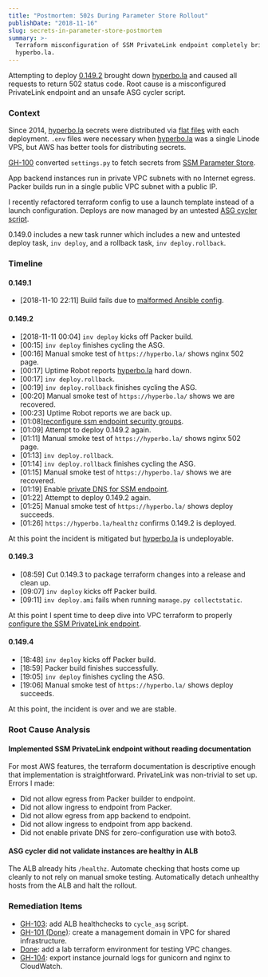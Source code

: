 ```yaml
---
title: "Postmortem: 502s During Parameter Store Rollout"
publishDate: "2018-11-16"
slug: secrets-in-parameter-store-postmortem
summary: >-
  Terraform misconfiguration of SSM PrivateLink endpoint completely brings down
  hyperbo.la.
---
```

Attempting to deploy
[0.149.2](https://github.com/lopopolo/hyperbola/tree/v0.149.2) brought down
[hyperbo.la](https://hyperbo.la/) and caused all requests to return 502 status
code. Root cause is a misconfigured PrivateLink endpoint and an unsafe ASG
cycler script.

### Context

Since 2014, [hyperbo.la](https://hyperbo.la/) secrets were distributed via
[flat files](https://github.com/lopopolo/hyperbola/commit/8f08b3d8fc07bbde7f0098ec52604cd2062c0715#diff-2378b82d75acb7d14d7df6a2389e8a02)
with each deployment. `.env` files were necessary when
[hyperbo.la](https://hyperbo.la/) was a single Linode VPS, but AWS has better
tools for distributing secrets.

[GH-100](https://github.com/lopopolo/hyperbola/pull/100) converted `settings.py`
to fetch secrets from
[SSM Parameter Store](https://docs.aws.amazon.com/systems-manager/latest/userguide/systems-manager-paramstore.html).

App backend instances run in private VPC subnets with no Internet egress. Packer
builds run in a single public VPC subnet with a public IP.

I recently refactored terraform config to use a launch template instead of a
launch configuration. Deploys are now managed by an untested
[ASG cycler script](https://github.com/lopopolo/hyperbola/blob/v0.149.2/bin/cycle_asg).

0.149.0 includes a new task runner which includes a new and untested deploy
task, `inv deploy`, and a rollback task, `inv deploy.rollback`.

### Timeline

#### 0.149.1

- [2018-11-10 22:11] Build fails due to
  [malformed Ansible config](https://github.com/lopopolo/hyperbola/commit/f69a09882b665e5b83f0e1d61b8b03ba304be76b).

#### 0.149.2

- [2018-11-11 00:04] `inv deploy` kicks off Packer build.
- [00:15] `inv deploy` finishes cycling the ASG.
- [00:16] Manual smoke test of `https://hyperbo.la/` shows nginx 502 page.
- [00:17] Uptime Robot reports [hyperbo.la](https://hyperbo.la/) hard down.
- [00:17] `inv deploy.rollback`.
- [00:19] `inv deploy.rollback` finishes cycling the ASG.
- [00:20] Manual smoke test of `https://hyperbo.la/` shows we are recovered.
- [00:23] Uptime Robot reports we are back up.
- [01:08][reconfigure ssm endpoint security groups](https://github.com/lopopolo/hyperbola/commit/8ad4fe11dd4b66d476262a101ed7ad9ae9c9cdd4).
- [01:09] Attempt to deploy 0.149.2 again.
- [01:11] Manual smoke test of `https://hyperbo.la/` shows nginx 502 page.
- [01:13] `inv deploy.rollback`.
- [01:14] `inv deploy.rollback` finishes cycling the ASG.
- [01:15] Manual smoke test of `https://hyperbo.la/` shows we are recovered.
- [01:19] Enable
  [private DNS for SSM endpoint](https://github.com/lopopolo/hyperbola/commit/e04efe78b5b1be082facb9d4a255453acb18e0ff).
- [01:22] Attempt to deploy 0.149.2 again.
- [01:25] Manual smoke test of `https://hyperbo.la/` shows deploy succeeds.
- [01:26] `https://hyperbo.la/healthz` confirms 0.149.2 is deployed.

At this point the incident is mitigated but [hyperbo.la](https://hyperbo.la/) is
undeployable.

#### 0.149.3

- [08:59] Cut 0.149.3 to package terraform changes into a release and clean up.
- [09:07] `inv deploy` kicks off Packer build.
- [09:11] `inv deploy.ami` fails when running `manage.py collectstatic`.

At this point I spent time to deep dive into VPC terraform to properly
[configure the SSM PrivateLink endpoint](https://github.com/lopopolo/hyperbola/commit/1a6b56247094faaaa57b40fbc5507994a65f53c5).

#### 0.149.4

- [18:48] `inv deploy` kicks off Packer build.
- [18:59] Packer build finishes successfully.
- [19:05] `inv deploy` finishes cycling the ASG.
- [19:06] Manual smoke test of `https://hyperbo.la/` shows deploy succeeds.

At this point, the incident is over and we are stable.

### Root Cause Analysis

#### Implemented SSM PrivateLink endpoint without reading documentation

For most AWS features, the terraform documentation is descriptive enough that
implementation is straightforward. PrivateLink was non-trivial to set up. Errors
I made:

- Did not allow egress from Packer builder to endpoint.
- Did not allow ingress to endpoint from Packer.
- Did not allow egress from app backend to endpoint.
- Did not allow ingress to endpoint from app backend.
- Did not enable private DNS for zero-configuration use with boto3.

#### ASG cycler did not validate instances are healthy in ALB

The ALB already hits `/healthz`. Automate checking that hosts come up cleanly to
not rely on manual smoke testing. Automatically detach unhealthy hosts from the
ALB and halt the rollout.

### Remediation Items

- [GH-103](https://github.com/lopopolo/hyperbola/issues/103): add ALB
  healthchecks to `cycle_asg` script.
- [GH-101 (Done)](https://github.com/lopopolo/hyperbola/pull/101): create a
  management domain in VPC for shared infrastructure.
- [Done](https://github.com/lopopolo/hyperbola/commit/f8fe09f9bf30864ed5a814fdbb7116ca3d279bad):
  add a lab terraform environment for testing VPC changes.
- [GH-104](https://github.com/lopopolo/hyperbola/issues/104): export instance
  journald logs for gunicorn and nginx to CloudWatch.
